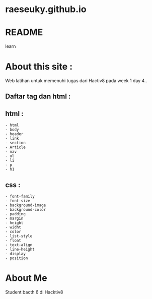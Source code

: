 # raeseuky.github.io
# README
learn

# About this site :

Web latihan untuk memenuhi tugas dari Hactiv8 pada week 1 day 4..

## Daftar tag dan html :

## html :
	- html
	- body
	- header
	- link
	- section
	- Article
	- nav
	- ul
	- li
	- p
	- h1

## css :
	- font-family
	- font-size
	- background-image
	- background-color
	- padding
	- margin
	- height
	- widht
	- color
	- list-style
	- float
	- text-align
	- line-height
	- display
	- position


# About Me

Student bacth 6 di Hacktiv8
